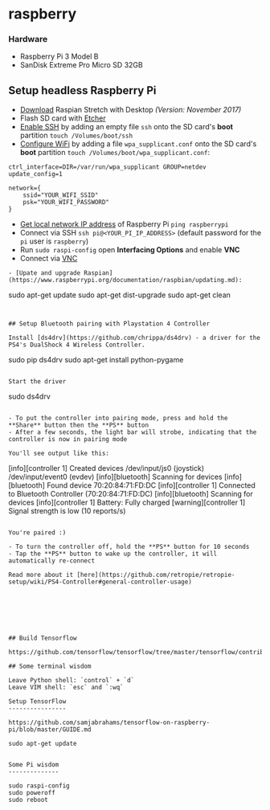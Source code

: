# raspberry

### Hardware

- Raspberry Pi 3 Model B
- SanDisk Extreme Pro Micro SD 32GB

## Setup headless Raspberry Pi

- [Download](https://www.raspberrypi.org/downloads/raspbian/) Raspian Stretch with Desktop *(Version: November 2017)*
- Flash SD card with [Etcher](https://etcher.io/)
- [Enable SSH](https://www.raspberrypi.org/documentation/remote-access/ssh/) by adding an empty file `ssh` onto the SD card's **boot** partition `touch /Volumes/boot/ssh`
- [Configure WiFi](https://raspberrypi.stackexchange.com/a/37921) by adding a file `wpa_supplicant.conf` onto the SD card's **boot** partition `touch /Volumes/boot/wpa_supplicant.conf`:
```
ctrl_interface=DIR=/var/run/wpa_supplicant GROUP=netdev
update_config=1

network={
    ssid="YOUR_WIFI_SSID"
    psk="YOUR_WIFI_PASSWORD"
}
```
- [Get local network IP address](https://raspberrypi.stackexchange.com/q/13936/80323) of Raspberry Pi `ping raspberrypi`
- Connect via SSH `ssh pi@<YOUR_PI_IP_ADDRESS>` (default password for the `pi` user is `raspberry`)
- Run `sudo raspi-config` open **Interfacing Options** and enable **VNC**
- Connect via [VNC](https://www.realvnc.com/en/connect/download/viewer/)
```
- [Upate and upgrade Raspian](https://www.raspberrypi.org/documentation/raspbian/updating.md):
```
sudo apt-get update
sudo apt-get dist-upgrade
sudo apt-get clean
```


## Setup Bluetooth pairing with Playstation 4 Controller

Install [ds4drv](https://github.com/chrippa/ds4drv) - a driver for the PS4's DualShock 4 Wireless Controller.

```
sudo pip ds4drv
sudo apt-get install python-pygame
```

Start the driver

```
sudo ds4drv
```

- To put the controller into pairing mode, press and hold the **Share** button then the **PS** button
- After a few seconds, the light bar will strobe, indicating that the controller is now in pairing mode

You'll see output like this:

```
[info][controller 1] Created devices /dev/input/js0 (joystick) /dev/input/event0 (evdev)
[info][bluetooth] Scanning for devices
[info][bluetooth] Found device 70:20:84:71:FD:DC
[info][controller 1] Connected to Bluetooth Controller (70:20:84:71:FD:DC)
[info][bluetooth] Scanning for devices
[info][controller 1] Battery: Fully charged
[warning][controller 1] Signal strength is low (10 reports/s)
```

You're paired :)

- To turn the controller off, hold the **PS** button for 10 seconds
- Tap the **PS** button to wake up the controller, it will automatically re-connect

Read more about it [here](https://github.com/retropie/retropie-setup/wiki/PS4-Controller#general-controller-usage)







## Build Tensorflow

https://github.com/tensorflow/tensorflow/tree/master/tensorflow/contrib/makefile

## Some terminal wisdom

Leave Python shell: `control` + `d`
Leave VIM shell: `esc` and `:wq`

Setup TensorFlow
----------------

https://github.com/samjabrahams/tensorflow-on-raspberry-pi/blob/master/GUIDE.md

sudo apt-get update


Some Pi wisdom
--------------

sudo raspi-config
sudo poweroff
sudo reboot

